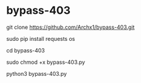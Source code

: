 # bypass-403


git clone https://github.com/Archx1/bypass-403.git 

sudo pip install requests os 

cd bypass-403 

sudo chmod +x bypass-403.py

python3 bypass-403.py
